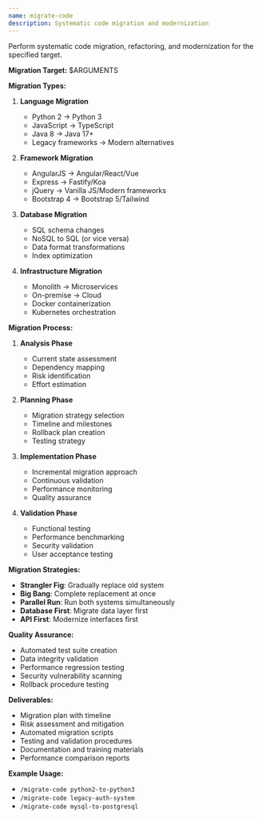 ```yaml
---
name: migrate-code
description: Systematic code migration and modernization
---
```


Perform systematic code migration, refactoring, and modernization for the specified target.

**Migration Target:** $ARGUMENTS

**Migration Types:**
1. **Language Migration**
   - Python 2 → Python 3
   - JavaScript → TypeScript
   - Java 8 → Java 17+
   - Legacy frameworks → Modern alternatives

2. **Framework Migration**
   - AngularJS → Angular/React/Vue
   - Express → Fastify/Koa
   - jQuery → Vanilla JS/Modern frameworks
   - Bootstrap 4 → Bootstrap 5/Tailwind

3. **Database Migration**
   - SQL schema changes
   - NoSQL to SQL (or vice versa)
   - Data format transformations
   - Index optimization

4. **Infrastructure Migration**
   - Monolith → Microservices
   - On-premise → Cloud
   - Docker containerization
   - Kubernetes orchestration

**Migration Process:**
1. **Analysis Phase**
   - Current state assessment
   - Dependency mapping
   - Risk identification
   - Effort estimation

2. **Planning Phase**
   - Migration strategy selection
   - Timeline and milestones
   - Rollback plan creation
   - Testing strategy

3. **Implementation Phase**
   - Incremental migration approach
   - Continuous validation
   - Performance monitoring
   - Quality assurance

4. **Validation Phase**
   - Functional testing
   - Performance benchmarking
   - Security validation
   - User acceptance testing

**Migration Strategies:**
- **Strangler Fig**: Gradually replace old system
- **Big Bang**: Complete replacement at once
- **Parallel Run**: Run both systems simultaneously
- **Database First**: Migrate data layer first
- **API First**: Modernize interfaces first

**Quality Assurance:**
- Automated test suite creation
- Data integrity validation
- Performance regression testing
- Security vulnerability scanning
- Rollback procedure testing

**Deliverables:**
- Migration plan with timeline
- Risk assessment and mitigation
- Automated migration scripts
- Testing and validation procedures
- Documentation and training materials
- Performance comparison reports

**Example Usage:**
- `/migrate-code python2-to-python3`
- `/migrate-code legacy-auth-system`
- `/migrate-code mysql-to-postgresql`